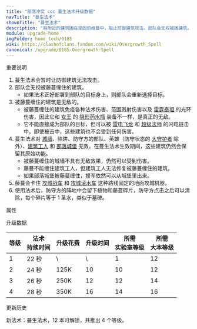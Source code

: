 ```yaml
---
title: "部落冲突 coc 蔓生法术升级数据"
navTitle: "蔓生法术"
shownTitle: "蔓生法术"
description: "将附近的建筑困在坚固的根蔓中，阻止防御建筑攻击。部队会无视被困建筑。"
module: upgrade-home
imgFolder: home_tech/0185
wiki: https://clashofclans.fandom.com/wiki/Overgrowth_Spell
canonical: /upgrade/0185-Overgrowth-Spell
---
```


<UnitInfo :folder="$frontmatter.imgFolder" imgSrc="Overgrowth_Spell.png" :imgAlt="$frontmatter.navTitle" :description="$frontmatter.description" :isSmallImg="true" />

<SmallTitle>重要说明</SmallTitle>

1. 蔓生法术会暂时让防御建筑无法攻击。
2. 部队会无视被藤蔓缠住的建筑。
   - 如果法术正好部署到部队的目标身上，则部队会重新选择目标。
3. 被藤蔓缠住的建筑是无敌的。
   - 被藤蔓缠住的建筑免疫各种法术伤害、范围溅射伤害以及 [雷霆泰坦](/upgrade/000f-Electro-Titan) 的光环伤害，因此它和 [女王](/upgrade/0201-Archer-Queen) 的 [隐形药水瓶](/upgrade/0741-Invisibility-Vial) 装备不一样，是真正的无敌。
   - 它不能直接成为部队的目标，但可以被 [雷电飞龙](/upgrade/000c-Electro-Dragon) 和 [超级法师](/upgrade/0609-Super-Wizard) 的闪电链击中。即使被击中，这些建筑也不会受到任何伤害。
4. 蔓生法术对 [城墙](/upgrade/0300-Walls)、陷阱、防守方的部队、英雄（防守状态的 [大守护者](/upgrade/0202-Grand-Warden) 除外）、[建筑工人](/upgrade/0500-Builders-Hut)
   和 [部落城堡](/upgrade/0407-Clan-Castle) 无效。在蔓生法术生效期间，这些建筑仍然会保留其原始功能。
   - 被藤蔓缠住的城墙不具有无敌效果，仍然可以受到伤害。
   - 藤蔓不能缠住建筑工人，但建筑工人无法修复被藤蔓缠住的建筑。
   - 如果部落城堡被藤蔓缠住，援军依然可以从城堡里出来。
5. 藤蔓会卡住 [攻城战车](/upgrade/0240-Wall-Wrecker) 和 [攻城滚木车](/upgrade/0244-Log-Launcher) 这种路线固定的地面攻城机器。
6. 使用法术后，防守方的阵地中会留下植物和藤蔓碎片，防守方点击之后可以清除，每个碎片等于 1 圣水，类似于墓碑。

<SmallTitle>属性</SmallTitle>

<UnitProperties>
    <UnitProperty pKey="作用半径" pValue="8 格" />
    <UnitProperty pKey="作用类型" pValue="在范围内生成藤蔓" />
    <UnitProperty pKey="占用的法术空间" pValue="2" />
    <UnitProperty pKey="所需暗黑法术工厂等级" pValue="6" />
    <UnitProperty pKey="所需大本等级" pValue="12" />
    <UnitProperty pKey="法术配置时间" pValue="360" :isTrainingTime="true" />
</UnitProperties>

<SmallTitle>升级数据</SmallTitle>

<script setup>
const tableExtraInfo = [
    {
        "column": 2,
        "type": "cost",
        "gpClass": "research",
        "icon": "Dark_Elixir"
    },
    {
        "column": 3,
        "type": "time",
        "gpClass": "research"
    }
];
</script>

<UnitTable :tableExtraInfo="tableExtraInfo">

| 等级 |法术<br>持续时间| 升级花费 | 升级时间 |所需<br>实验室等级|所需<br>大本等级|
| ---- |      ---      |   ---   |  ----   |       ----      |      ----     |
|   1  |     22 秒     |    \    |    \    |         1       |       12      |
|   2  |     24 秒     |   125K  |   10    |        10       |       12      |
|   3  |     26 秒     |   250K  |   12    |        12       |       14      |
|   4  |     28 秒     |   350K  |   16    |        14       |       16      |
</UnitTable>

<SmallTitle>更新历史</SmallTitle>

<Timeline>
    <TimelineItem date="2024/02/27">
        <TimelineRow>新法术：蔓生法术，12 本可解锁，共推出 4 个等级。</TimelineRow>
    </TimelineItem>
    <TimelineItem :historyBottom="true" />
</Timeline>